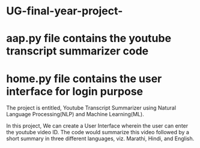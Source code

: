 # UG-final-year-project-

# aap.py file contains the youtube transcript summarizer code

# home.py file contains the user interface for login purpose

The project is entitled, Youtube Transcript Summarizer using Natural Language Processing(NLP) and Machine Learning(ML).

In this project, We can create a User Interface wherein the user can enter the youtube video ID. The code would summarize this video followed by a short summary in three different languages, viz. Marathi, Hindi, and English.
